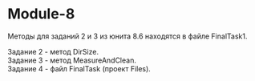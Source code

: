 # Module-8

Методы для заданий 2 и 3 из юнита 8.6 находятся в файле FinalTask1.  

Задание 2 - метод DirSize.  
Задание 3 - метод MeasureAndClean.  
Задание 4 - файл FinalTask (проект Files).
